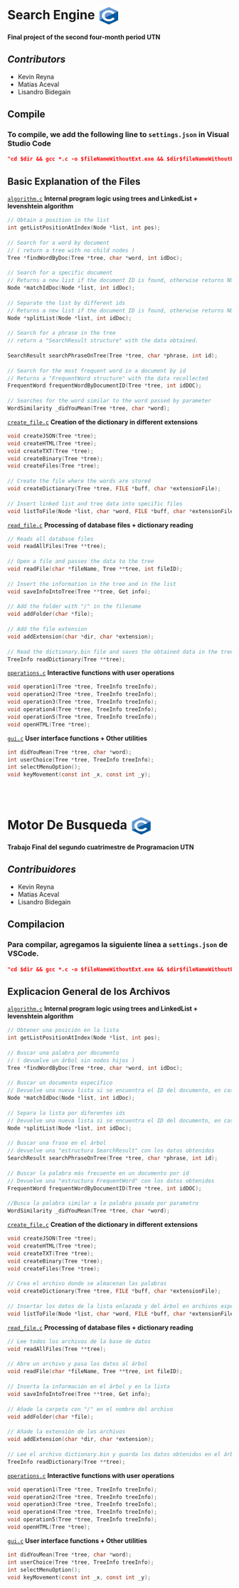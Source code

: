 
# Search Engine  <img align="center" alt="Fer-C" height="40" width="50" src="https://raw.githubusercontent.com/devicons/devicon/master/icons/c/c-original.svg">

**Final project of the second four-month period UTN**

## _Contributors_

* Kevin Reyna
* Matias Aceval 
* Lisandro Bidegain


## Compile

### To compile, we add the following line to `settings.json` in Visual Studio Code
```json
"cd $dir && gcc *.c -o $fileNameWithoutExt.exe && $dir$fileNameWithoutExt.exe"
```

## Basic Explanation of the Files
[```algorithm.c```](https://github.com/kirvinnng/SearchEngine/blob/main/algorithm.c)
**Internal program logic using trees and LinkedList + levenshtein algorithm**

```c
// Obtain a position in the list
int getListPositionAtIndex(Node *list, int pos);

// Search for a word by document
// ( return a tree with no child nodes )
Tree *findWordByDoc(Tree *tree, char *word, int idDoc);

// Search for a specific document
// Returns a new list if the document ID is found, otherwise returns NULL
Node *matchIdDoc(Node *list, int idDoc);

// Separate the list by different ids
// Returns a new list if the document ID is found, otherwise returns NULL
Node *splitList(Node *list, int idDoc);

// Search for a phrase in the tree
// return a "SearchResult structure" with the data obtained.

SearchResult searchPhraseOnTree(Tree *tree, char *phrase, int id);

// Search for the most frequent word in a document by id
// Returns a "FrequentWord structure" with the data recollected
FrequentWord frequentWordByDocumentID(Tree *tree, int idDOC);

// Searches for the word similar to the word passed by parameter
WordSimilarity _didYouMean(Tree *tree, char *word);

```

[```create_file.c```](https://github.com/kirvinnng/SearchEngine/blob/main/create_file.c)
**Creation of the dictionary in different extensions** 
```c
void createJSON(Tree *tree);
void createHTML(Tree *tree);
void createTXT(Tree *tree);
void createBinary(Tree *tree);
void createFiles(Tree *tree);

// Create the file where the words are stored
void createDictionary(Tree *tree, FILE *buff, char *extensionFile);

// Insert linked list and tree data into specific files
void listToFile(Node *list, char *word, FILE *buff, char *extensionFile, Tree *tree);
```

[```read_file.c```](https://github.com/kirvinnng/SearchEngine/blob/main/read_file.c)
**Processing of database files + dictionary reading** 
```c
// Reads all database files
void readAllFiles(Tree **tree);

// Open a file and passes the data to the tree
void readFile(char *fileName, Tree **tree, int fileID);

// Insert the information in the tree and in the list
void saveInfoIntoTree(Tree **tree, Get info);

// Add the folder with "/" in the filename
void addFolder(char *file);

// Add the file extension
void addExtension(char *dir, char *extension);

// Read the dictionary.bin file and saves the obtained data in the tree
TreeInfo readDictionary(Tree **tree);
```

[```operations.c```](https://github.com/kirvinnng/SearchEngine/blob/main/operations.c)
**Interactive functions with user operations** 
```c
void operation1(Tree *tree, TreeInfo treeInfo);
void operation2(Tree *tree, TreeInfo treeInfo);
void operation3(Tree *tree, TreeInfo treeInfo);
void operation4(Tree *tree, TreeInfo treeInfo);
void operation5(Tree *tree, TreeInfo treeInfo);
void openHTML(Tree *tree);
```
[```gui.c```](https://github.com/kirvinnng/SearchEngine/blob/main/gui.c)
**User interface functions + Other utilities** 
```c
int didYouMean(Tree *tree, char *word);
int userChoice(Tree *tree, TreeInfo treeInfo);
int selectMenuOption();
void keyMovement(const int _x, const int _y);
```


<br /><br />

# Motor De Busqueda <img align="center" alt="Fer-C" height="40" width="50" src="https://raw.githubusercontent.com/devicons/devicon/master/icons/c/c-original.svg">

**Trabajo Final del segundo cuatrimestre de Programacion UTN**

## _Contribuidores_

* Kevin Reyna
* Matias Aceval 
* Lisandro Bidegain


## Compilacion

### Para compilar, agregamos la siguiente línea a `settings.json` de VSCode.
```json
"cd $dir && gcc *.c -o $fileNameWithoutExt.exe && $dir$fileNameWithoutExt.exe"
```

## Explicacion General de los Archivos 
[```algorithm.c```](https://github.com/kirvinnng/SearchEngine/blob/main/algorithm.c)
**Internal program logic using trees and LinkedList + levenshtein algorithm**

```c
// Obtener una posición en la lista
int getListPositionAtIndex(Node *list, int pos);

// Buscar una palabra por documento
// ( devuelve un árbol sin nodos hijos )
Tree *findWordByDoc(Tree *tree, char *word, int idDoc);

// Buscar un documento específico
// Devuelve una nueva lista si se encuentra el ID del documento, en caso contrario devuelve NULL
Node *matchIdDoc(Node *list, int idDoc);

// Separa la lista por diferentes ids
// Devuelve una nueva lista si se encuentra el ID del documento, en caso contrario devuelve NULL
Node *splitList(Node *list, int idDoc);

// Buscar una frase en el árbol
// devuelve una "estructura SearchResult" con los datos obtenidos
SearchResult searchPhraseOnTree(Tree *tree, char *phrase, int id);

// Buscar la palabra más frecuente en un documento por id
// Devuelve una "estructura FrequentWord" con los datos obtenidos
FrequentWord frequentWordByDocumentID(Tree *tree, int idDOC);

//Busca la palabra similar a la palabra pasada por parametro
WordSimilarity _didYouMean(Tree *tree, char *word);

```

[```create_file.c```](https://github.com/kirvinnng/SearchEngine/blob/main/create_file.c)
**Creation of the dictionary in different extensions** 
```c
void createJSON(Tree *tree);
void createHTML(Tree *tree);
void createTXT(Tree *tree);
void createBinary(Tree *tree);
void createFiles(Tree *tree);

// Crea el archivo donde se almacenan las palabras
void createDictionary(Tree *tree, FILE *buff, char *extensionFile);

// Insertar los datos de la lista enlazada y del árbol en archivos específicos
void listToFile(Node *list, char *word, FILE *buff, char *extensionFile, Tree *tree);
```

[```read_file.c```](https://github.com/kirvinnng/SearchEngine/blob/main/read_file.c)
**Processing of database files + dictionary reading** 
```c
// Lee todos los archivos de la base de datos
void readAllFiles(Tree **tree);

// Abre un archivo y pasa los datos al árbol
void readFile(char *fileName, Tree **tree, int fileID);

// Inserta la información en el árbol y en la lista
void saveInfoIntoTree(Tree **tree, Get info);

// Añade la carpeta con "/" en el nombre del archivo
void addFolder(char *file);

// Añade la extensión de los archivos
void addExtension(char *dir, char *extension);

// Lee el archivo dictionary.bin y guarda los datos obtenidos en el árbol
TreeInfo readDictionary(Tree **tree);
```

[```operations.c```](https://github.com/kirvinnng/SearchEngine/blob/main/operations.c)
**Interactive functions with user operations** 
```c
void operation1(Tree *tree, TreeInfo treeInfo);
void operation2(Tree *tree, TreeInfo treeInfo);
void operation3(Tree *tree, TreeInfo treeInfo);
void operation4(Tree *tree, TreeInfo treeInfo);
void operation5(Tree *tree, TreeInfo treeInfo);
void openHTML(Tree *tree);
```
[```gui.c```](https://github.com/kirvinnng/SearchEngine/blob/main/gui.c)
**User interface functions + Other utilities** 
```c
int didYouMean(Tree *tree, char *word);
int userChoice(Tree *tree, TreeInfo treeInfo);
int selectMenuOption();
void keyMovement(const int _x, const int _y);
```
